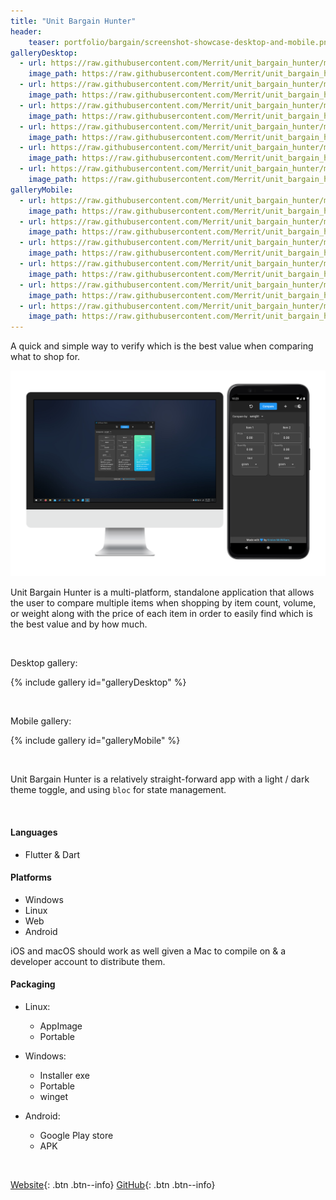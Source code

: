 ```yaml
---
title: "Unit Bargain Hunter"
header:
    teaser: portfolio/bargain/screenshot-showcase-desktop-and-mobile.png
galleryDesktop:
  - url: https://raw.githubusercontent.com/Merrit/unit_bargain_hunter/main/assets/images/screenshots/screenshot-desktop-initial.png
    image_path: https://raw.githubusercontent.com/Merrit/unit_bargain_hunter/main/assets/images/screenshots/screenshot-desktop-initial.png
  - url: https://raw.githubusercontent.com/Merrit/unit_bargain_hunter/main/assets/images/screenshots/screenshot-desktop-compared.png
    image_path: https://raw.githubusercontent.com/Merrit/unit_bargain_hunter/main/assets/images/screenshots/screenshot-desktop-compared.png
  - url: https://raw.githubusercontent.com/Merrit/unit_bargain_hunter/main/assets/images/screenshots/screenshot-desktop-multiple.png
    image_path: https://raw.githubusercontent.com/Merrit/unit_bargain_hunter/main/assets/images/screenshots/screenshot-desktop-multiple.png
  - url: https://raw.githubusercontent.com/Merrit/unit_bargain_hunter/main/assets/images/screenshots/screenshot-desktop-initial-light.png
    image_path: https://raw.githubusercontent.com/Merrit/unit_bargain_hunter/main/assets/images/screenshots/screenshot-desktop-initial-light.png
  - url: https://raw.githubusercontent.com/Merrit/unit_bargain_hunter/main/assets/images/screenshots/screenshot-desktop-compared-light.png
    image_path: https://raw.githubusercontent.com/Merrit/unit_bargain_hunter/main/assets/images/screenshots/screenshot-desktop-compared-light.png
  - url: https://raw.githubusercontent.com/Merrit/unit_bargain_hunter/main/assets/images/screenshots/screenshot-desktop-multiple-light.png
    image_path: https://raw.githubusercontent.com/Merrit/unit_bargain_hunter/main/assets/images/screenshots/screenshot-desktop-multiple-light.png
galleryMobile:
  - url: https://raw.githubusercontent.com/Merrit/unit_bargain_hunter/main/assets/images/screenshots/screenshot-android-inital.png
    image_path: https://raw.githubusercontent.com/Merrit/unit_bargain_hunter/main/assets/images/screenshots/screenshot-android-inital.png
  - url: https://raw.githubusercontent.com/Merrit/unit_bargain_hunter/main/assets/images/screenshots/screenshot-android-compared.png
    image_path: https://raw.githubusercontent.com/Merrit/unit_bargain_hunter/main/assets/images/screenshots/screenshot-android-compared.png
  - url: https://raw.githubusercontent.com/Merrit/unit_bargain_hunter/main/assets/images/screenshots/screenshot-android-multi.png
    image_path: https://raw.githubusercontent.com/Merrit/unit_bargain_hunter/main/assets/images/screenshots/screenshot-android-multi.png
  - url: https://raw.githubusercontent.com/Merrit/unit_bargain_hunter/main/assets/images/screenshots/screenshot-android-inital-light.png
    image_path: https://raw.githubusercontent.com/Merrit/unit_bargain_hunter/main/assets/images/screenshots/screenshot-android-inital-light.png
  - url: https://raw.githubusercontent.com/Merrit/unit_bargain_hunter/main/assets/images/screenshots/screenshot-android-compared-light.png
    image_path: https://raw.githubusercontent.com/Merrit/unit_bargain_hunter/main/assets/images/screenshots/screenshot-android-compared-light.png
  - url: https://raw.githubusercontent.com/Merrit/unit_bargain_hunter/main/assets/images/screenshots/screenshot-android-multi-light.png
    image_path: https://raw.githubusercontent.com/Merrit/unit_bargain_hunter/main/assets/images/screenshots/screenshot-android-multi-light.png
---
```


A quick and simple way to verify which is the best value when comparing what to
shop for.

![Showcase](https://raw.githubusercontent.com/Merrit/unit_bargain_hunter/main/assets/images/screenshots/screenshot-showcase-desktop-and-mobile.png)


Unit Bargain Hunter is a multi-platform, standalone application that allows the
user to compare multiple items when shopping by item count, volume, or weight
along with the price of each item in order to easily find which is the best
value and by how much.


<br>


Desktop gallery:


{% include gallery id="galleryDesktop" %}


<br>


Mobile gallery:


{% include gallery id="galleryMobile" %}

<br>


Unit Bargain Hunter is a relatively straight-forward app with a light / dark
theme toggle, and using `bloc` for state management.


<br>


#### Languages

- Flutter & Dart


#### Platforms

- Windows
- Linux
- Web
- Android
  
iOS and macOS should work as well given a Mac to compile
on & a developer account to distribute them.


#### Packaging

- Linux:
  - AppImage
  - Portable

- Windows:
  - Installer exe
  - Portable
  - winget

- Android:
  - Google Play store
  - APK


<br>


[Website](https://merritt.codes/bargain.html){: .btn .btn--info}
[GitHub](https://github.com/Merrit/unit_bargain_hunter){: .btn .btn--info}
